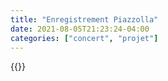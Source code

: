 ```yaml
---
title: "Enregistrement Piazzolla"
date: 2021-08-05T21:23:24-04:00
categories: ["concert", "projet"]
---
```


{{<youtube id="oopF5N4MFKg" >}}